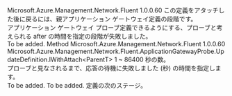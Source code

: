 <Type Name="IWithTimeout&lt;ParentT&gt;" FullName="Microsoft.Azure.Management.Network.Fluent.ApplicationGatewayProbe.UpdateDefinition.IWithTimeout&lt;ParentT&gt;">
  <TypeSignature Language="C#" Value="public interface IWithTimeout&lt;ParentT&gt;" />
  <TypeSignature Language="ILAsm" Value=".class public interface auto ansi abstract IWithTimeout`1&lt;ParentT&gt;" />
  <TypeSignature Language="DocId" Value="T:Microsoft.Azure.Management.Network.Fluent.ApplicationGatewayProbe.UpdateDefinition.IWithTimeout`1" />
  <TypeSignature Language="VB.NET" Value="Public Interface IWithTimeout(Of ParentT)" />
  <TypeSignature Language="F#" Value="type IWithTimeout&lt;'ParentT&gt; = interface" />
  <AssemblyInfo>
    <AssemblyName>Microsoft.Azure.Management.Network.Fluent</AssemblyName>
    <AssemblyVersion>1.0.0.60</AssemblyVersion>
  </AssemblyInfo>
  <TypeParameters>
    <TypeParameter Name="ParentT" />
  </TypeParameters>
  <Interfaces />
  <Docs>
    <typeparam name="ParentT">この定義をアタッチした後に戻るには、親アプリケーション ゲートウェイ定義の段階です。</typeparam>
    <summary>
            アプリケーション ゲートウェイ プローブ定義できるようにする、プローブと考えられる after の時間を指定の段階が失敗しました。
            </summary>
    <remarks>To be added.</remarks>
  </Docs>
  <Members>
    <Member MemberName="WithTimeoutInSeconds">
      <MemberSignature Language="C#" Value="public Microsoft.Azure.Management.Network.Fluent.ApplicationGatewayProbe.UpdateDefinition.IWithAttach&lt;ParentT&gt; WithTimeoutInSeconds (int seconds);" />
      <MemberSignature Language="ILAsm" Value=".method public hidebysig newslot virtual instance class Microsoft.Azure.Management.Network.Fluent.ApplicationGatewayProbe.UpdateDefinition.IWithAttach`1&lt;!ParentT&gt; WithTimeoutInSeconds(int32 seconds) cil managed" />
      <MemberSignature Language="DocId" Value="M:Microsoft.Azure.Management.Network.Fluent.ApplicationGatewayProbe.UpdateDefinition.IWithTimeout`1.WithTimeoutInSeconds(System.Int32)" />
      <MemberSignature Language="VB.NET" Value="Public Function WithTimeoutInSeconds (seconds As Integer) As IWithAttach(Of ParentT)" />
      <MemberSignature Language="F#" Value="abstract member WithTimeoutInSeconds : int -&gt; Microsoft.Azure.Management.Network.Fluent.ApplicationGatewayProbe.UpdateDefinition.IWithAttach&lt;'ParentT&gt;" Usage="iWithTimeout.WithTimeoutInSeconds seconds" />
      <MemberType>Method</MemberType>
      <AssemblyInfo>
        <AssemblyName>Microsoft.Azure.Management.Network.Fluent</AssemblyName>
        <AssemblyVersion>1.0.0.60</AssemblyVersion>
      </AssemblyInfo>
      <ReturnValue>
        <ReturnType>Microsoft.Azure.Management.Network.Fluent.ApplicationGatewayProbe.UpdateDefinition.IWithAttach&lt;ParentT&gt;</ReturnType>
      </ReturnValue>
      <Parameters>
        <Parameter Name="seconds" Type="System.Int32" />
      </Parameters>
      <Docs>
        <param name="seconds">1 ~ 86400 秒の数。</param>
        <summary>
            プローブと見なされるまで、応答の待機に失敗しました (秒) の時間を指定します。
            </summary>
        <returns>To be added.</returns>
        <remarks>To be added.</remarks>
        <return>定義の次のステージ。</return>
      </Docs>
    </Member>
  </Members>
</Type>